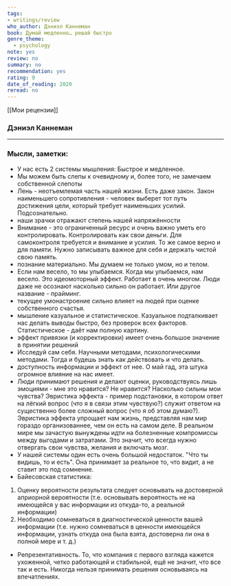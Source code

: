 ```yaml
---
tags: 
- writings/review
who_author: Дэниэл Каннеман
book: Думай медленно… решай быстро
genre_theme:
  - psychology
note: yes
review: no
summary: no
recommendation: yes
rating: 9
date_of_reading: 2020
reread: no
---
```

[[Мои рецензии]]
### Дэниэл Каннеман
---
### Мысли, заметки:
- У нас есть 2 системы мышления: Быстрое и медленное.
- Мы можем быть слепы к очевидному и, более того, не замечаем собственной слепоты
- Лень - неотъемлемая часть нашей жизни. Есть даже закон. Закон наименьшего сопротивления - человек выберет тот путь достижения цели, который требует наименьших усилий. Подсознательно.
- наши зрачки отражают степень нашей напряжённости
- Внимание - это ограниченный ресурс и очень важно уметь его контролировать. Контролировать как свои деньги. Для самоконтроля требуется и внимание и усилия. То же самое верно и для памяти. Нужно записывать важное для себя и держать чистой свою память.
- познание материально. Мы думаем не только умом, но и телом.
- Если нам весело, то мы улыбаемся. Когда мы улыбаемся, нам весело. Это идеомоторный эффект. Работает в очень многом. Люди даже не осознают насколько сильно он работает. Или другое название - прайминг.
- текущее умонастроение сильно влияет на людей при оценке собственного счастья.
- мышление казуальное и статистическое. Казуальное подталкивает нас делать выводы быстро, без проверок всех факторов. Статистическое - даёт нам полную картину.
- эффект привязки (и корректировки) имеет очень большое значение в принятии решений
- Исследуй сам себя. Научными методами, психологическими методами. Тогда и будешь знать как действовать и что делать.
- доступность информации и эффект от нее. О май гад, эта штука огромное влияние на нас имеет.
- Люди принимают решения и делают оценки, руководствуясь лишь эмоциями - мне это нравится? Не нравится? Насколько сильны мои чувства? Эвристика эффекта - пример подстановки, в котором ответ на лёгкий вопрос (что я в связи этим чувствую?) служит ответом на существенно более сложный вопрос (что я об этом думаю?). Эвристика эффекта упрощает нам жизнь, представляя нам мир гораздо организованнее, чем он есть на самом деле. В реальном мире мы зачастую вынуждены идти на болезненные компромиссы между выгодами и затратами. Это значит, что всегда нужно отвергать свои чувства, желания и включать мозг.
- У нашей системы один есть очень большой недостаток. "Что ты видишь, то и есть". Она принимает за реальное то, что видит, а не ставит это под сомнение.
- Байесовская статистика:
1. Оценку вероятности результата следует основывать на достоверной априорной вероятности (т.е. основывать вероятность не на имеющейся у вас информации из откуда-то, а реальной информации)
2. Необходимо сомневаться в диагностической ценности вашей информации (т.е. нужно сомневаться в ценности имеющейся информации, узнать откуда она была взята, достоверна ли она в полной мере и т. д.)
- Репрезентативность. То, что компания с первого взгляда кажется ухоженной, четко работающей и стабильной, ещё не значит, что все так и есть. Никогда нельзя принимать решения основываясь на впечатлениях.